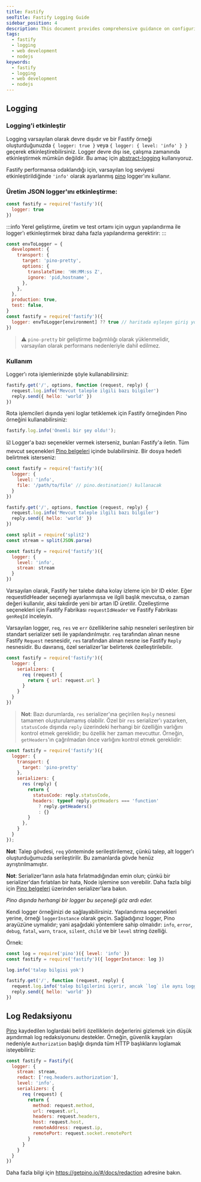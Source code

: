 ```yaml
---
title: Fastify
seoTitle: Fastify Logging Guide
sidebar_position: 4
description: This document provides comprehensive guidance on configuring and using the Fastify logging system. It includes details on metadata generation and effective logging strategies.
tags: 
  - fastify
  - logging
  - web development
  - nodejs
keywords: 
  - fastify
  - logging
  - web development
  - nodejs
---
```

## Logging

### Logging'i etkinleştir
Logging varsayılan olarak devre dışıdır ve bir Fastify örneği oluşturduğunuzda `{ logger: true }` veya `{ logger: { level: 'info' } }` geçerek etkinleştirebilirsiniz. Logger devre dışı ise, çalışma zamanında etkinleştirmek mümkün değildir. Bu amaç için [abstract-logging](https://www.npmjs.com/package/abstract-logging) kullanıyoruz.

Fastify performansa odaklandığı için, varsayılan log seviyesi etkinleştirildiğinde `'info'` olarak ayarlanmış [pino](https://github.com/pinojs/pino) logger'ını kullanır.

### Üretim JSON logger'ını etkinleştirme:
```js
const fastify = require('fastify')({
  logger: true
})
```

:::info
Yerel geliştirme, üretim ve test ortamı için uygun yapılandırma ile logger'ı etkinleştirmek biraz daha fazla yapılandırma gerektirir:
:::

```js
const envToLogger = {
  development: {
    transport: {
      target: 'pino-pretty',
      options: {
        translateTime: 'HH:MM:ss Z',
        ignore: 'pid,hostname',
      },
    },
  },
  production: true,
  test: false,
}
const fastify = require('fastify')({
  logger: envToLogger[environment] ?? true // haritada eşleşen giriş yoksa varsayılan olarak true olur
})
```
> ⚠️ `pino-pretty` bir geliştirme bağımlılığı olarak yüklenmelidir, varsayılan olarak performans nedenleriyle dahil edilmez.

### Kullanım
Logger'ı rota işlemlerinizde şöyle kullanabilirsiniz:
```js
fastify.get('/', options, function (request, reply) {
  request.log.info('Mevcut taleple ilgili bazı bilgiler')
  reply.send({ hello: 'world' })
})
```

Rota işlemcileri dışında yeni loglar tetiklemek için Fastify örneğinden Pino örneğini kullanabilirsiniz:
```js
fastify.log.info('Önemli bir şey oldu!');
```

☑️ Logger'a bazı seçenekler vermek isterseniz, bunları Fastify'a iletin. Tüm mevcut seçenekleri [Pino belgeleri](https://github.com/pinojs/pino/blob/master/docs/api.md#options) içinde bulabilirsiniz. Bir dosya hedefi belirtmek isterseniz:
```js
const fastify = require('fastify')({
  logger: {
    level: 'info',
    file: '/path/to/file' // pino.destination() kullanacak
  }
})

fastify.get('/', options, function (request, reply) {
  request.log.info('Mevcut taleple ilgili bazı bilgiler')
  reply.send({ hello: 'world' })
})
```
```js
const split = require('split2')
const stream = split(JSON.parse)

const fastify = require('fastify')({
  logger: {
    level: 'info',
    stream: stream
  }
})
```



Varsayılan olarak, Fastify her talebe daha kolay izleme için bir ID ekler. Eğer requestIdHeader seçeneği ayarlanmışsa ve ilgili başlık mevcutsa, o zaman değeri kullanılır, aksi takdirde yeni bir artan ID üretilir. Özelleştirme seçenekleri için Fastify Fabrikası `requestIdHeader` ve Fastify Fabrikası `genReqId` inceleyin.

Varsayılan logger, `req`, `res` ve `err` özelliklerine sahip nesneleri serileştiren bir standart serializer seti ile yapılandırılmıştır. `req` tarafından alınan nesne Fastify `Request` nesnesidir, `res` tarafından alınan nesne ise Fastify `Reply` nesnesidir. Bu davranış, özel serializer'lar belirterek özelleştirilebilir.
```js
const fastify = require('fastify')({
  logger: {
    serializers: {
      req (request) {
        return { url: request.url }
      }
    }
  }
})
```
> **Not**: Bazı durumlarda, `res` serializer'ına geçirilen `Reply` nesnesi tamamen oluşturulamamış olabilir. Özel bir `res` serializer'ı yazarken, `statusCode` dışında `reply` üzerindeki herhangi bir özelliğin varlığını kontrol etmek gereklidir; bu özellik her zaman mevcuttur. Örneğin, `getHeaders`'ın çağrılmadan önce varlığını kontrol etmek gereklidir:
```js
const fastify = require('fastify')({
  logger: {
    transport: {
      target: 'pino-pretty'
    },
    serializers: {
      res (reply) {
        return {
          statusCode: reply.statusCode,
          headers: typeof reply.getHeaders === 'function'
            ? reply.getHeaders()
            : {}
        }
      },
    }
  }
});
```

**Not**: Talep gövdesi, `req` yönteminde serileştirilemez, çünkü talep, alt logger'ı oluşturduğumuzda serileştirilir. Bu zamanlarda gövde henüz ayrıştırılmamıştır.

**Not**: Serializer'ların asla hata fırlatmadığından emin olun; çünkü bir serializer'dan fırlatılan bir hata, Node işlemine son verebilir. Daha fazla bilgi için [Pino belgeleri](https://getpino.io/#/docs/api?id=opt-serializers) üzerinden serializer'lara bakın.

*Pino dışında herhangi bir logger bu seçeneği göz ardı eder.*

Kendi logger örneğinizi de sağlayabilirsiniz. Yapılandırma seçenekleri yerine, örneği `loggerInstance` olarak geçin. Sağladığınız logger, Pino arayüzüne uymalıdır; yani aşağıdaki yöntemlere sahip olmalıdır: `info`, `error`, `debug`, `fatal`, `warn`, `trace`, `silent`, `child` ve bir `level` string özelliği.

Örnek:
```js
const log = require('pino')({ level: 'info' })
const fastify = require('fastify')({ loggerInstance: log })

log.info('talep bilgisi yok')

fastify.get('/', function (request, reply) {
  request.log.info('talep bilgilerini içerir, ancak `log` ile aynı logger örneği')
  reply.send({ hello: 'world' })
})
```

## Log Redaksiyonu

[Pino](https://getpino.io) kaydedilen loglardaki belirli özelliklerin değerlerini gizlemek için düşük aşındırmalı log redaksiyonunu destekler. Örneğin, güvenlik kaygıları nedeniyle `Authorization` başlığı dışında tüm HTTP başlıklarını loglamak isteyebiliriz:
```js
const fastify = Fastify({
  logger: {
    stream: stream,
    redact: ['req.headers.authorization'],
    level: 'info',
    serializers: {
      req (request) {
        return {
          method: request.method,
          url: request.url,
          headers: request.headers,
          host: request.host,
          remoteAddress: request.ip,
          remotePort: request.socket.remotePort
        }
      }
    }
  }
})
```

Daha fazla bilgi için https://getpino.io/#/docs/redaction adresine bakın.